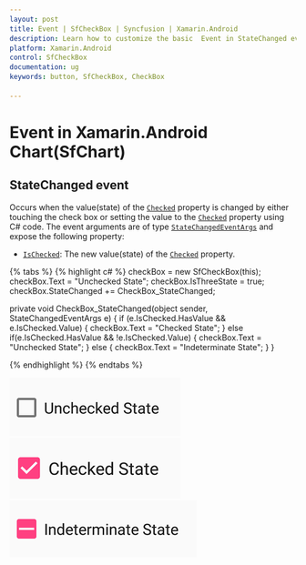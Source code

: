 ```yaml
---
layout: post
title: Event | SfCheckBox | Syncfusion | Xamarin.Android
description: Learn how to customize the basic  Event in StateChanged event of SfCheckBox Xamarin.Android Platform 
platform: Xamarin.Android
control: SfCheckBox
documentation: ug 
keywords: button, SfCheckBox, CheckBox

---
```


# Event in Xamarin.Android Chart(SfChart)

## StateChanged event
Occurs when the value(state) of the [`Checked`](https://help.syncfusion.com/cr/cref_files/xamarin-android/Syncfusion.Buttons.Android~Syncfusion.Android.Buttons.SfCheckBox~Checked.html) property is changed by either touching the check box or setting the value to the [`Checked`](https://help.syncfusion.com/cr/cref_files/xamarin-android/Syncfusion.Buttons.Android~Syncfusion.Android.Buttons.SfCheckBox~Checked.html) property using C# code. The event arguments are of type [`StateChangedEventArgs`](https://help.syncfusion.com/cr/cref_files/xamarin-android/Syncfusion.Buttons.Android~Syncfusion.Android.Buttons.StateChangedEventArgs.html) and expose the following property:

* [`IsChecked`](https://help.syncfusion.com/cr/cref_files/xamarin-android/Syncfusion.Buttons.Android~Syncfusion.Android.Buttons.StateChangedEventArgs~IsChecked.html): The new value(state) of the [`Checked`](https://help.syncfusion.com/cr/cref_files/xamarin-android/Syncfusion.Buttons.Android~Syncfusion.Android.Buttons.SfCheckBox~Checked.html) property.

{% tabs %}
{% highlight c# %}
checkBox = new SfCheckBox(this);
checkBox.Text = "Unchecked State";
checkBox.IsThreeState = true;
checkBox.StateChanged += CheckBox_StateChanged;

private void CheckBox_StateChanged(object sender, StateChangedEventArgs e)
{
    if (e.IsChecked.HasValue && e.IsChecked.Value)
    {
        checkBox.Text = "Checked State";
    }
    else if(e.IsChecked.HasValue && !e.IsChecked.Value)
    {
        checkBox.Text = "Unchecked State";
    }
    else
    {
        checkBox.Text = "Indeterminate State";
    }
}
		
{% endhighlight %}
{% endtabs %}

![CheckBox Unchecked State](Images/Event1.png)
![CheckBox Checked State](Images/Event2.png)
![CheckBox Indeterminate State](Images/Event3.png)
